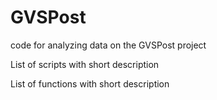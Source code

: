 # GVSPost
code for analyzing data on the GVSPost project

List of scripts with short description


List of functions with short description

